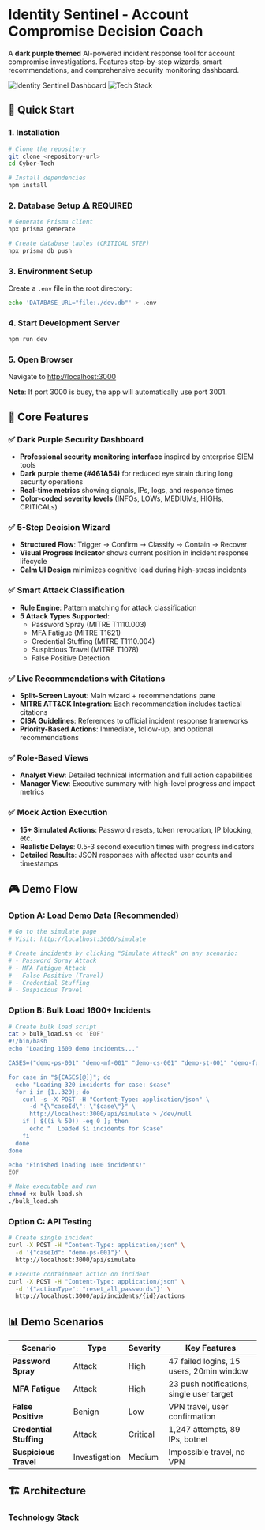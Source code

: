 
# Identity Sentinel - Account Compromise Decision Coach

A **dark purple themed** AI-powered incident response tool for account compromise investigations. Features step-by-step wizards, smart recommendations, and comprehensive security monitoring dashboard.

![Identity Sentinel Dashboard](https://img.shields.io/badge/Status-MVP%20Complete-green)
![Tech Stack](https://img.shields.io/badge/Tech-Next.js%20%2B%20TypeScript%20%2B%20SQLite-blue)

## 🚀 Quick Start

### **1. Installation**
```bash
# Clone the repository
git clone <repository-url>
cd Cyber-Tech

# Install dependencies
npm install
```

### **2. Database Setup** ⚠️ **REQUIRED**
```bash
# Generate Prisma client
npx prisma generate

# Create database tables (CRITICAL STEP)
npx prisma db push
```

### **3. Environment Setup**
Create a `.env` file in the root directory:
```bash
echo 'DATABASE_URL="file:./dev.db"' > .env
```

### **4. Start Development Server**
```bash
npm run dev
```

### **5. Open Browser**
Navigate to [http://localhost:3000](http://localhost:3000)

**Note**: If port 3000 is busy, the app will automatically use port 3001.

## 🎯 Core Features

### ✅ **Dark Purple Security Dashboard**
- **Professional security monitoring interface** inspired by enterprise SIEM tools
- **Dark purple theme (#461A54)** for reduced eye strain during long security operations
- **Real-time metrics** showing signals, IPs, logs, and response times
- **Color-coded severity levels** (INFOs, LOWs, MEDIUMs, HIGHs, CRITICALs)

### ✅ **5-Step Decision Wizard**
- **Structured Flow**: Trigger → Confirm → Classify → Contain → Recover
- **Visual Progress Indicator** shows current position in incident response lifecycle
- **Calm UI Design** minimizes cognitive load during high-stress incidents

### ✅ **Smart Attack Classification**
- **Rule Engine**: Pattern matching for attack classification
- **5 Attack Types Supported**:
  - Password Spray (MITRE T1110.003)
  - MFA Fatigue (MITRE T1621)
  - Credential Stuffing (MITRE T1110.004)
  - Suspicious Travel (MITRE T1078)
  - False Positive Detection

### ✅ **Live Recommendations with Citations**
- **Split-Screen Layout**: Main wizard + recommendations pane
- **MITRE ATT&CK Integration**: Each recommendation includes tactical citations
- **CISA Guidelines**: References to official incident response frameworks
- **Priority-Based Actions**: Immediate, follow-up, and optional recommendations

### ✅ **Role-Based Views**
- **Analyst View**: Detailed technical information and full action capabilities
- **Manager View**: Executive summary with high-level progress and impact metrics

### ✅ **Mock Action Execution**
- **15+ Simulated Actions**: Password resets, token revocation, IP blocking, etc.
- **Realistic Delays**: 0.5-3 second execution times with progress indicators
- **Detailed Results**: JSON responses with affected user counts and timestamps

## 🎮 Demo Flow

### **Option A: Load Demo Data (Recommended)**
```bash
# Go to the simulate page
# Visit: http://localhost:3000/simulate

# Create incidents by clicking "Simulate Attack" on any scenario:
# - Password Spray Attack
# - MFA Fatigue Attack
# - False Positive (Travel)
# - Credential Stuffing
# - Suspicious Travel
```

### **Option B: Bulk Load 1600+ Incidents**
```bash
# Create bulk load script
cat > bulk_load.sh << 'EOF'
#!/bin/bash
echo "Loading 1600 demo incidents..."

CASES=("demo-ps-001" "demo-mf-001" "demo-cs-001" "demo-st-001" "demo-fp-001")

for case in "${CASES[@]}"; do
  echo "Loading 320 incidents for case: $case"
  for i in {1..320}; do
    curl -s -X POST -H "Content-Type: application/json" \
      -d "{\"caseId\": \"$case\"}" \
      http://localhost:3000/api/simulate > /dev/null
    if [ $((i % 50)) -eq 0 ]; then
      echo "  Loaded $i incidents for $case"
    fi
  done
done

echo "Finished loading 1600 incidents!"
EOF

# Make executable and run
chmod +x bulk_load.sh
./bulk_load.sh
```

### **Option C: API Testing**
```bash
# Create single incident
curl -X POST -H "Content-Type: application/json" \
  -d '{"caseId": "demo-ps-001"}' \
  http://localhost:3000/api/simulate

# Execute containment action on incident
curl -X POST -H "Content-Type: application/json" \
  -d '{"actionType": "reset_all_passwords"}' \
  http://localhost:3000/api/incidents/{id}/actions
```

## 📊 Demo Scenarios

| Scenario | Type | Severity | Key Features |
|----------|------|----------|--------------|
| **Password Spray** | Attack | High | 47 failed logins, 15 users, 20min window |
| **MFA Fatigue** | Attack | High | 23 push notifications, single user target |
| **False Positive** | Benign | Low | VPN travel, user confirmation |
| **Credential Stuffing** | Attack | Critical | 1,247 attempts, 89 IPs, botnet |
| **Suspicious Travel** | Investigation | Medium | Impossible travel, no VPN |

## 🏗️ Architecture

### **Technology Stack**

